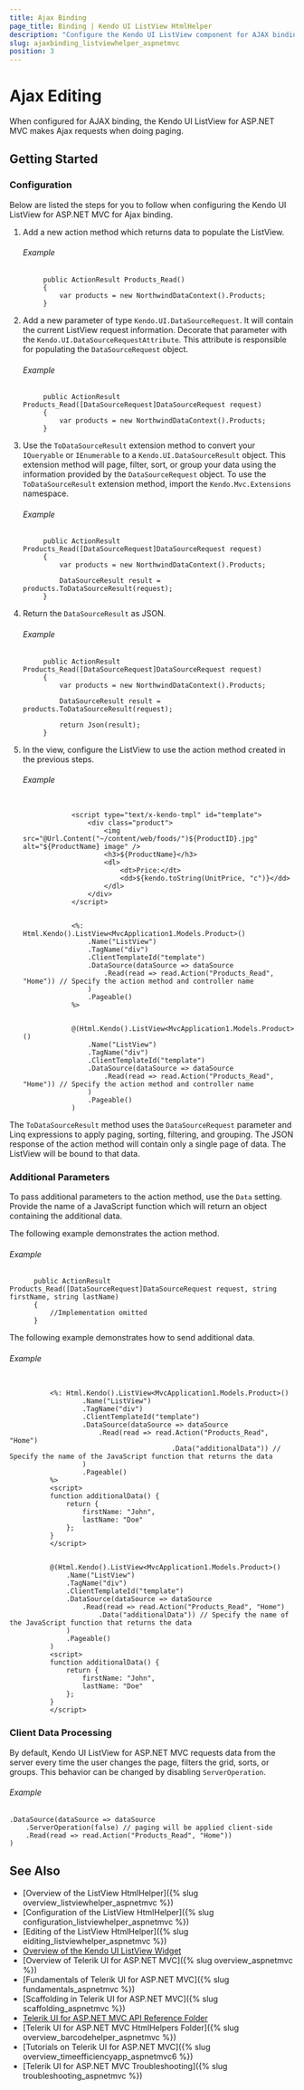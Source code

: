 ```yaml
---
title: Ajax Binding
page_title: Binding | Kendo UI ListView HtmlHelper
description: "Configure the Kendo UI ListView component for AJAX binding and easily enable client-data processing during AJAX binding."
slug: ajaxbinding_listviewhelper_aspnetmvc
position: 3
---
```


# Ajax Editing

When configured for AJAX binding, the Kendo UI ListView for ASP.NET MVC makes Ajax requests when doing paging.

## Getting Started

### Configuration

Below are listed the steps for you to follow when configuring the Kendo UI ListView for ASP.NET MVC for Ajax binding.

1. Add a new action method which returns data to populate the ListView.

    ###### Example

            public ActionResult Products_Read()
            {
                var products = new NorthwindDataContext().Products;
            }

1. Add a new parameter of type `Kendo.UI.DataSourceRequest`. It will contain the current ListView request information. Decorate that parameter with the `Kendo.UI.DataSourceRequestAttribute`. This attribute is responsible for populating the `DataSourceRequest` object.

    ###### Example

            public ActionResult Products_Read([DataSourceRequest]DataSourceRequest request)
            {
                var products = new NorthwindDataContext().Products;
            }

1. Use the `ToDataSourceResult` extension method to convert your `IQueryable` or `IEnumerable` to a `Kendo.UI.DataSourceResult` object. This extension method will page, filter, sort, or group your data using the information provided by the `DataSourceRequest` object. To use the `ToDataSourceResult` extension method, import the `Kendo.Mvc.Extensions` namespace.

    ###### Example

            public ActionResult Products_Read([DataSourceRequest]DataSourceRequest request)
            {
                var products = new NorthwindDataContext().Products;

                DataSourceResult result = products.ToDataSourceResult(request);
            }

1. Return the `DataSourceResult` as JSON.

    ###### Example

            public ActionResult Products_Read([DataSourceRequest]DataSourceRequest request)
            {
                var products = new NorthwindDataContext().Products;

                DataSourceResult result = products.ToDataSourceResult(request);

                return Json(result);
            }

1. In the view, configure the ListView to use the action method created in the previous steps.

    ###### Example

    ```tab-Item-Template

                <script type="text/x-kendo-tmpl" id="template">
                    <div class="product">
                        <img src="@Url.Content("~/content/web/foods/")${ProductID}.jpg" alt="${ProductName} image" />
                        <h3>${ProductName}</h3>
                        <dl>
                            <dt>Price:</dt>
                            <dd>${kendo.toString(UnitPrice, "c")}</dd>
                        </dl>
                    </div>
                </script>
    ```
    ```tab-ASPX

                <%: Html.Kendo().ListView<MvcApplication1.Models.Product>()
                    .Name("ListView")
                    .TagName("div")
                    .ClientTemplateId("template")
                    .DataSource(dataSource => dataSource
                        .Read(read => read.Action("Products_Read", "Home")) // Specify the action method and controller name
                    )
                    .Pageable()
                %>
    ```
    ```tab-Razor

                @(Html.Kendo().ListView<MvcApplication1.Models.Product>()
                    .Name("ListView")
                    .TagName("div")
                    .ClientTemplateId("template")
                    .DataSource(dataSource => dataSource
                        .Read(read => read.Action("Products_Read", "Home")) // Specify the action method and controller name
                    )
                    .Pageable()
                )
    ```

The `ToDataSourceResult` method uses the `DataSourceRequest` parameter and Linq expressions to apply paging, sorting, filtering, and grouping. The JSON response of the action method will contain only a single page of data. The ListView will be bound to that data.

### Additional Parameters

To pass additional parameters to the action method, use the `Data` setting. Provide the name of a JavaScript function which will return an object containing the additional data.

The following example demonstrates the action method.

###### Example

          public ActionResult Products_Read([DataSourceRequest]DataSourceRequest request, string firstName, string lastName)
          {
              //Implementation omitted
          }


The following example demonstrates how to send additional data.

###### Example

```tab-ASPX

          <%: Html.Kendo().ListView<MvcApplication1.Models.Product>()
                  .Name("ListView")
                  .TagName("div")
                  .ClientTemplateId("template")
                  .DataSource(dataSource => dataSource
                      .Read(read => read.Action("Products_Read", "Home")
                                        .Data("additionalData")) // Specify the name of the JavaScript function that returns the data
                  )
                  .Pageable()
          %>
          <script>
          function additionalData() {
              return {
                  firstName: "John",
                  lastName: "Doe"
              };
          }
          </script>
```
```tab-Razor

          @(Html.Kendo().ListView<MvcApplication1.Models.Product>()
              .Name("ListView")
              .TagName("div")
              .ClientTemplateId("template")
              .DataSource(dataSource => dataSource
                  .Read(read => read.Action("Products_Read", "Home")
                      .Data("additionalData")) // Specify the name of the JavaScript function that returns the data
              )
              .Pageable()
          )
          <script>
          function additionalData() {
              return {
                  firstName: "John",
                  lastName: "Doe"
              };
          }
          </script>
```

### Client Data Processing

By default, Kendo UI ListView for ASP.NET MVC requests data from the server every time the user changes the page, filters the grid, sorts, or groups. This behavior
can be changed by disabling `ServerOperation`.

###### Example

    .DataSource(dataSource => dataSource
        .ServerOperation(false) // paging will be applied client-side
        .Read(read => read.Action("Products_Read", "Home"))
    )

## See Also

* [Overview of the ListView HtmlHelper]({% slug overview_listviewhelper_aspnetmvc %})
* [Configuration of the ListView HtmlHelper]({% slug configuration_listviewhelper_aspnetmvc %})
* [Editing of the ListView HtmlHelper]({% slug eiditing_listviewhelper_aspnetmvc %})
* [Overview of the Kendo UI ListView Widget](http://docs.telerik.com/kendo-ui/controls/data-management/listview/overview)
* [Overview of Telerik UI for ASP.NET MVC]({% slug overview_aspnetmvc %})
* [Fundamentals of Telerik UI for ASP.NET MVC]({% slug fundamentals_aspnetmvc %})
* [Scaffolding in Telerik UI for ASP.NET MVC]({% slug scaffolding_aspnetmvc %})
* [Telerik UI for ASP.NET MVC API Reference Folder](http://docs.telerik.com/aspnet-mvc/api/Kendo.Mvc/AggregateFunction)
* [Telerik UI for ASP.NET MVC HtmlHelpers Folder]({% slug overview_barcodehelper_aspnetmvc %})
* [Tutorials on Telerik UI for ASP.NET MVC]({% slug overview_timeefficiencyapp_aspnetmvc6 %})
* [Telerik UI for ASP.NET MVC Troubleshooting]({% slug troubleshooting_aspnetmvc %})
